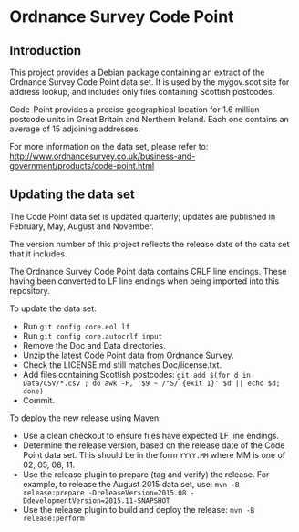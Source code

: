 # Ordnance Survey Code Point

## Introduction

This project provides a Debian package containing an extract of the
Ordnance Survey Code Point data set. It is used by the mygov.scot site
for address lookup, and includes only files containing Scottish postcodes.

Code-Point provides a precise geographical location for 1.6 million
postcode units in Great Britain and Northern Ireland. Each one contains
an average of 15 adjoining addresses.

For more information on the data set, please refer to:
http://www.ordnancesurvey.co.uk/business-and-government/products/code-point.html

## Updating the data set

The Code Point data set is updated quarterly; updates are published in
February, May, August and November.

The version number of this project reflects the release date of the data set
that it includes.

The Ordnance Survey Code Point data contains CRLF line endings.
These having been converted to LF line endings when being imported
into this repository.

To update the data set:

* Run `git config core.eol lf`
* Run `git config core.autocrlf input`
* Remove the Doc and Data directories.
* Unzip the latest Code Point data from Ordnance Survey.
* Check the LICENSE.md still matches Doc/license.txt.
* Add files containing Scottish postcodes:
  `git add $(for d in Data/CSV/*.csv ; do awk -F, '$9 ~ /"S/ {exit 1}' $d || echo $d; done)`
* Commit.

To deploy the new release using Maven:

* Use a clean checkout to ensure files have expected LF line endings.
* Determine the release version, based on the release date of the Code Point
  data set. This should be in the form `YYYY.MM` where MM is one of 02, 05, 08, 11.
* Use the release plugin to prepare (tag and verify) the release. For example, to release
  the August 2015 data set, use:
  `mvn -B release:prepare -DreleaseVersion=2015.08 -DdevelopmentVersion=2015.11-SNAPSHOT`
* Use the release plugin to build and deploy the release:
  `mvn -B release:perform`
